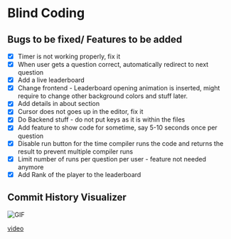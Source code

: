 # Blind Coding

## Bugs to be fixed/ Features to be added 

- [X] Timer is not working properly, fix it
- [X] When user gets a question correct, automatically redirect to next question
- [X] Add a live leaderboard
- [X] Change frontend - Leaderboard opening animation is inserted, might require to change other background colors and stuff later.
- [X] Add details in about section
- [X] Cursor does not goes up in the editor, fix it
- [X] Do Backend stuff - do not put keys as it is within the files 
- [X] Add feature to show code for sometime, say 5-10 seconds once per question
- [X] Disable run button for the time compiler runs the code and returns the result to prevent multiple compiler runs 
- [X] Limit number of runs per question per user - feature not needed anymore
- [X] Add Rank of the player to the leaderboard

## Commit History Visualizer

![GIF](CommitHistoryVisualizer/BlindCoding.gif)

[video](CommitHistoryVisualizer/BlindCoding.mp4)